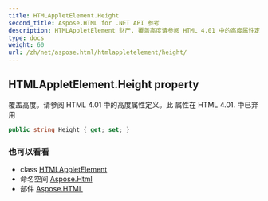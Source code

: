 ```yaml
---
title: HTMLAppletElement.Height
second_title: Aspose.HTML for .NET API 参考
description: HTMLAppletElement 财产. 覆盖高度请参阅 HTML 4.01 中的高度属性定义此 属性在 HTML 4.01. 中已弃用
type: docs
weight: 60
url: /zh/net/aspose.html/htmlappletelement/height/
---
```

## HTMLAppletElement.Height property

覆盖高度。请参阅 HTML 4.01 中的高度属性定义。此 属性在 HTML 4.01. 中已弃用

```csharp
public string Height { get; set; }
```

### 也可以看看

* class [HTMLAppletElement](../)
* 命名空间 [Aspose.Html](../../htmlappletelement/)
* 部件 [Aspose.HTML](../../../)


